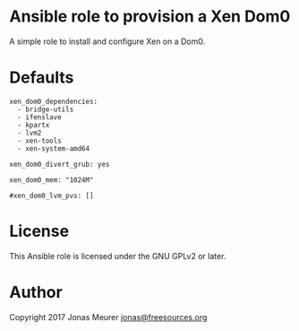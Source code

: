 # Ansible role to provision a Xen Dom0

A simple role to install and configure Xen on a Dom0.

# Defaults

```
xen_dom0_dependencies:
  - bridge-utils
  - ifenslave
  - kpartx
  - lvm2
  - xen-tools
  - xen-system-amd64

xen_dom0_divert_grub: yes

xen_dom0_mem: "1024M"

#xen_dom0_lvm_pvs: []
```

# License

This Ansible role is licensed under the GNU GPLv2 or later.

# Author

Copyright 2017 Jonas Meurer <jonas@freesources.org>
